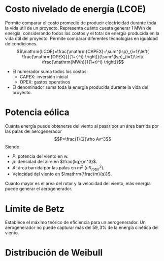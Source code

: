 # Costo nivelado de energía (LCOE)
Permite comparar el costo promedio de producir electricidad durante toda la vida útil de un proyecto. Representa cuánto cuesta generar $1 \ \mathrm{MWh}$ de energía, considerando todos los costos y el total de energía producida en la vida útil del proyecto. Permite comparar diferentes tecnologías en igualdad de condiciones.
$$\mathrm{LCOE}=\frac{\mathrm{CAPEX}+\sum^{lsp}_{i=1}\left( \frac{\mathrm{OPEX}}{(1+r)^i} \right)}{\sum^{lsp}_{i=1}\left( \frac{\mathrm{MWh}}{(1+r)^i} \right)}$$
- El numerador suma todos los costos: 
	- $\mathrm{CAPEX}$: inversión inicial
	- $\mathrm{OPEX}$: gastos operativos
- El denominador suma toda la energía producida durante la vida del proyecto.

# Potencia eólica
Cuánta energía puede obtenerse del viento al pasar por un área barrida por las palas del aerogenerador
$$P=\frac{1}{2}\rho Av^3$$
Siendo:
- $P$: potencia del viento en $\mathrm{w}$.
- $\rho$: densidad del aire en $\frac{kg}{m^3}$.
- $A$: área barrida por las palas en $\mathrm{m}^2$ ($\pi R_{rotor}^2$).
- Velocidad del viento en $\mathrm{\frac{m}{s}}$.

Cuanto mayor es el área del rotor y la velocidad del viento, más energía puede generar el aerogenerador.

# Límite de Betz
Establece el máximo teórico de eficiencia para un aerogenerador. Un aerogenerador no puede capturar más del $59,3\%$ de la energía cinética del viento.

# Distribución de Weibull